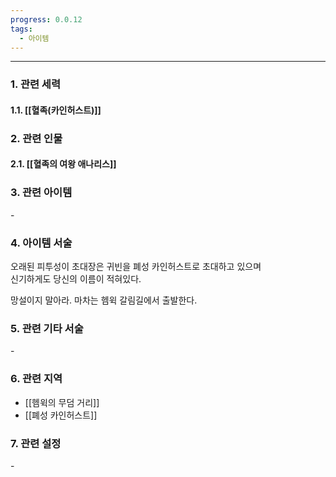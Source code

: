 ```yaml
---
progress: 0.0.12
tags:
  - 아이템
---
```

---
### 1. 관련 세력 
#### 1.1. [[혈족(카인허스트)]]

### 2. 관련 인물
#### 2.1. [[혈족의 여왕 애나리스]]

### 3. 관련 아이템
\-


### 4. 아이템 서술
오래된 피투성이 초대장은 귀빈을 폐성 카인허스트로 초대하고 있으며  
신기하게도 당신의 이름이 적혀있다.  
  
망설이지 말아라. 마차는 헴윅 갈림길에서 출발한다.

### 5. 관련 기타 서술
\-
### 6. 관련 지역
- [[헴윅의 무덤 거리]]
- [[폐성 카인허스트]]
### 7. 관련 설정
\-